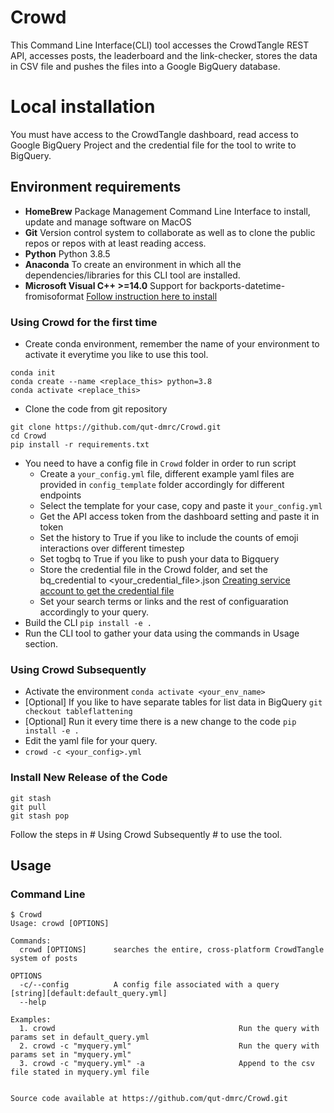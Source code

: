 # Crowd

This Command Line Interface(CLI) tool accesses the CrowdTangle REST API, accesses posts, the leaderboard and the link-checker, stores the data in CSV file and pushes the files into a Google BigQuery database.

# Local installation

You must have access to the CrowdTangle dashboard, read access to Google BigQuery Project and the credential file for the tool to write to BigQuery.

## Environment requirements
- **HomeBrew** Package Management Command Line Interface to install, update and manage software on MacOS
- **Git** Version control system to collaborate as well as to clone the public repos or repos with at least reading access. 
- **Python** Python 3.8.5
- **Anaconda** To create an environment in which all the dependencies/libraries for this CLI tool are installed.
- **Microsoft Visual C++ >=14.0** Support for backports-datetime-fromisoformat [Follow instruction here to install](https://visualstudio.microsoft.com/visual-cpp-build-tools/)

### Using Crowd for the first time
- Create conda environment, remember the name of your environment to activate it everytime you like to use this tool.
```
conda init
conda create --name <replace_this> python=3.8
conda activate <replace_this>   
```
- Clone the code from git repository
```
git clone https://github.com/qut-dmrc/Crowd.git
cd Crowd
pip install -r requirements.txt
```
- You need to have a config file in `Crowd` folder in order to run script
  * Create a `your_config.yml` file, different example yaml files are provided in `config_template` folder accordingly for different endpoints
  * Select the template for your case, copy and paste it `your_config.yml` 
  * Get the API access token from the dashboard setting and paste it in token
  * Set the history to True if you like to include the counts of emoji interactions over different timestep
  * Set togbq to True if you like to push your data to Bigquery
  * Store the credential file in the Crowd folder, and set the bq_credential to <your_credential_file>.json [Creating service account to get the credential file](https://cloud.google.com/docs/authentication/getting-started)
  * Set your search terms or links and the rest of configuaration accordingly to your query.
- Build the CLI `pip install -e .`
- Run the CLI tool to gather your data using the commands in Usage section.

### Using Crowd Subsequently
- Activate the environment `conda activate <your_env_name>`
- [Optional] If you like to have separate tables for list data in BigQuery `git checkout tableflattening` 
- [Optional] Run it every time there is a new change to the code `pip install -e .`
- Edit the yaml file for your query. 
- `crowd -c <your_config>.yml`

### Install New Release of the Code
```
git stash
git pull
git stash pop
```
Follow the steps in # Using Crowd Subsequently # to use the tool. 

## Usage

### Command Line
```
$ Crowd
Usage: crowd [OPTIONS]

Commands:
  crowd [OPTIONS]      searches the entire, cross-platform CrowdTangle system of posts

OPTIONS
  -c/--config          A config file associated with a query                           [string][default:default_query.yml]
  --help

Examples:
  1. crowd                                         Run the query with params set in default_query.yml
  2. crowd -c "myquery.yml"                        Run the query with params set in "myquery.yml"
  3. crowd -c "myquery.yml" -a                     Append to the csv file stated in myquery.yml file


Source code available at https://github.com/qut-dmrc/Crowd.git